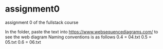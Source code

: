 # assignment0
assignment 0 of the fullstack course


In the folder, paste the text into https://www.websequencediagrams.com/ to see the web diagram
Naming conventions is as follows
0.4 = 04.txt
0.5 = 05.txt
0.6 = 06.txt
